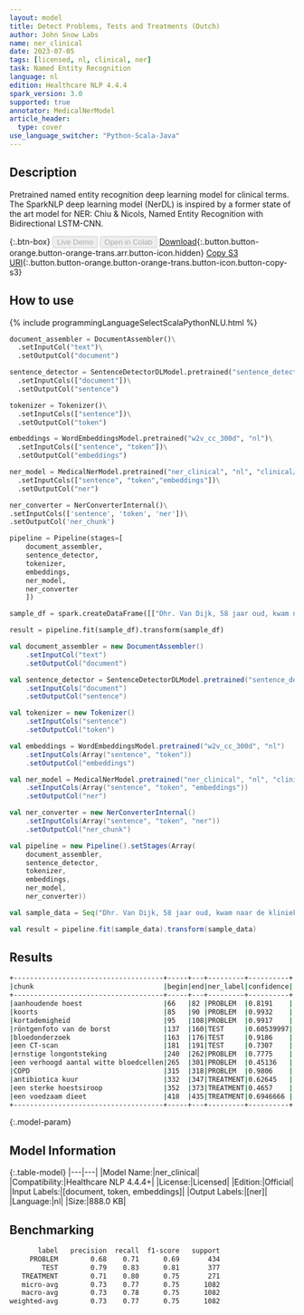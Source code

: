 ```yaml
---
layout: model
title: Detect Problems, Tests and Treatments (Dutch)
author: John Snow Labs
name: ner_clinical
date: 2023-07-05
tags: [licensed, nl, clinical, ner]
task: Named Entity Recognition
language: nl
edition: Healthcare NLP 4.4.4
spark_version: 3.0
supported: true
annotator: MedicalNerModel
article_header:
  type: cover
use_language_switcher: "Python-Scala-Java"
---
```


## Description

Pretrained named entity recognition deep learning model for clinical terms. The SparkNLP deep learning model (NerDL) is inspired by a former state of the art model for NER: Chiu & Nicols, Named Entity Recognition with Bidirectional LSTM-CNN.

{:.btn-box}
<button class="button button-orange" disabled>Live Demo</button>
<button class="button button-orange" disabled>Open in Colab</button>
[Download](https://s3.amazonaws.com/auxdata.johnsnowlabs.com/clinical/models/ner_clinical_nl_4.4.4_3.0_1688590137805.zip){:.button.button-orange.button-orange-trans.arr.button-icon.hidden}
[Copy S3 URI](s3://auxdata.johnsnowlabs.com/clinical/models/ner_clinical_nl_4.4.4_3.0_1688590137805.zip){:.button.button-orange.button-orange-trans.button-icon.button-copy-s3}

## How to use



<div class="tabs-box" markdown="1">
{% include programmingLanguageSelectScalaPythonNLU.html %}
  
```python
document_assembler = DocumentAssembler()\
  .setInputCol("text")\
  .setOutputCol("document")

sentence_detector = SentenceDetectorDLModel.pretrained("sentence_detector_dl", "xx")\
  .setInputCols(["document"])\
  .setOutputCol("sentence")

tokenizer = Tokenizer()\
  .setInputCols(["sentence"])\
  .setOutputCol("token")

embeddings = WordEmbeddingsModel.pretrained("w2v_cc_300d", "nl")\
  .setInputCols(["sentence", "token"])\
  .setOutputCol("embeddings")

ner_model = MedicalNerModel.pretrained("ner_clinical", "nl", "clinical/models")\
  .setInputCols(["sentence", "token","embeddings"])\
  .setOutputCol("ner")

ner_converter = NerConverterInternal()\
.setInputCols(['sentence', 'token', 'ner'])\
.setOutputCol('ner_chunk')

pipeline = Pipeline(stages=[
    document_assembler, 
    sentence_detector,
    tokenizer,
    embeddings,
    ner_model,
    ner_converter   
    ])

sample_df = spark.createDataFrame([["Dhr. Van Dijk, 58 jaar oud, kwam naar de kliniek met klachten van aanhoudende hoest, koorts en kortademigheid. We hebben besloten om een röntgenfoto van de borst, bloedonderzoek en een CT-scan te laten uitvoeren. De resultaten wezen op een ernstige longontsteking, een verhoogd aantal witte bloedcellen en mogelijk COPD. Hem is een antibiotica kuur en een sterke hoestsiroop voorgeschreven. Daarnaast adviseren we hem een voedzaam dieet te volgen."]]).toDF("text")

result = pipeline.fit(sample_df).transform(sample_df)
```
```scala
val document_assembler = new DocumentAssembler()
    .setInputCol("text")
    .setOutputCol("document")

val sentence_detector = SentenceDetectorDLModel.pretrained("sentence_detector_dl", "xx")
    .setInputCols("document")
    .setOutputCol("sentence")

val tokenizer = new Tokenizer()
    .setInputCols("sentence")
    .setOutputCol("token")

val embeddings = WordEmbeddingsModel.pretrained("w2v_cc_300d", "nl")
    .setInputCols(Array("sentence", "token"))
    .setOutputCol("embeddings")

val ner_model = MedicalNerModel.pretrained("ner_clinical", "nl", "clinical/models")
    .setInputCols(Array("sentence", "token", "embeddings"))
    .setOutputCol("ner")

val ner_converter = new NerConverterInternal()
    .setInputCols(Array("sentence", "token", "ner"))
    .setOutputCol("ner_chunk")

val pipeline = new Pipeline().setStages(Array(
    document_assembler, 
    sentence_detector,
    tokenizer,
    embeddings,
    ner_model,
    ner_converter))

val sample_data = Seq("Dhr. Van Dijk, 58 jaar oud, kwam naar de kliniek met klachten van aanhoudende hoest, koorts en kortademigheid. We hebben besloten om een röntgenfoto van de borst, bloedonderzoek en een CT-scan te laten uitvoeren. De resultaten wezen op een ernstige longontsteking, een verhoogd aantal witte bloedcellen en mogelijk COPD. Hem is een antibiotica kuur en een sterke hoestsiroop voorgeschreven. Daarnaast adviseren we hem een voedzaam dieet te volgen.").toDS.toDF("text")

val result = pipeline.fit(sample_data).transform(sample_data)
```
</div>

## Results

```bash
+-------------------------------------+-----+---+---------+----------+
|chunk                                |begin|end|ner_label|confidence|
+-------------------------------------+-----+---+---------+----------+
|aanhoudende hoest                    |66   |82 |PROBLEM  |0.8191    |
|koorts                               |85   |90 |PROBLEM  |0.9932    |
|kortademigheid                       |95   |108|PROBLEM  |0.9917    |
|röntgenfoto van de borst             |137  |160|TEST     |0.60539997|
|bloedonderzoek                       |163  |176|TEST     |0.9186    |
|een CT-scan                          |181  |191|TEST     |0.7307    |
|ernstige longontsteking              |240  |262|PROBLEM  |0.7775    |
|een verhoogd aantal witte bloedcellen|265  |301|PROBLEM  |0.45136   |
|COPD                                 |315  |318|PROBLEM  |0.9806    |
|antibiotica kuur                     |332  |347|TREATMENT|0.62645   |
|een sterke hoestsiroop               |352  |373|TREATMENT|0.4657    |
|een voedzaam dieet                   |418  |435|TREATMENT|0.6946666 |
+-------------------------------------+-----+---+---------+----------+
```

{:.model-param}
## Model Information

{:.table-model}
|---|---|
|Model Name:|ner_clinical|
|Compatibility:|Healthcare NLP 4.4.4+|
|License:|Licensed|
|Edition:|Official|
|Input Labels:|[document, token, embeddings]|
|Output Labels:|[ner]|
|Language:|nl|
|Size:|888.0 KB|

## Benchmarking

```bash
       label   precision  recall  f1-score   support
     PROBLEM        0.68    0.71      0.69       434
        TEST        0.79    0.83      0.81       377
   TREATMENT        0.71    0.80      0.75       271
   micro-avg        0.73    0.77      0.75      1082
   macro-avg        0.73    0.78      0.75      1082
weighted-avg        0.73    0.77      0.75      1082
```
